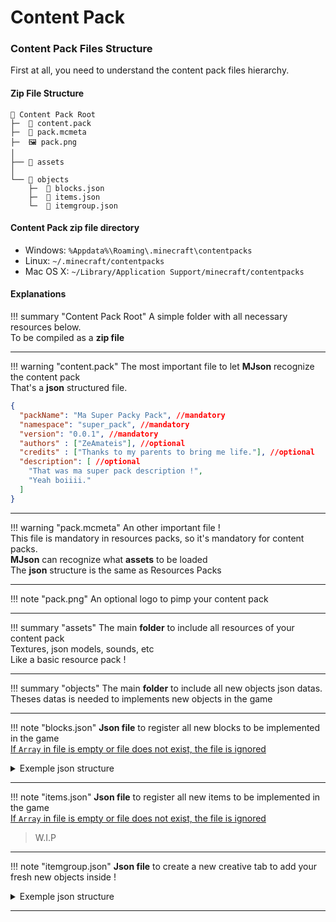 ﻿# Content Pack

### Content Pack Files Structure
First at all, you need to understand the content pack files hierarchy.  

#### Zip File Structure
```
📁 Content Pack Root
├─	📝 content.pack
├─	📝 pack.mcmeta    
├─	🖼️ pack.png
│
├── 📁 assets
│   
└── 📁 objects
	├─	📝 blocks.json
    ├─	📝 items.json
	└─	📝 itemgroup.json
```

#### Content Pack zip file directory
-   Windows:  `%Appdata%\Roaming\.minecraft\contentpacks`
-   Linux:  `~/.minecraft/contentpacks`
-   Mac OS X:  `~/Library/Application Support/minecraft/contentpacks`

#### Explanations

!!! summary "Content Pack Root"
	A simple folder with all necessary resources below.  
	To be compiled as a **zip file**
	
___

!!! warning "content.pack" 
    The most important file to let **MJson** recognize the content pack  
	That's a **json** structured file.
	
```json
{
  "packName": "Ma Super Packy Pack", //mandatory
  "namespace": "super_pack", //mandatory
  "version": "0.0.1", //mandatory
  "authors" : ["ZeAmateis"], //optional
  "credits" : ["Thanks to my parents to bring me life."], //optional
  "description": [ //optional
    "That was ma super pack description !",
    "Yeah boiiii."
  ]
}
```
___

!!! warning "pack.mcmeta" 
	An other important file !	
	This file is mandatory in resources packs, so it's mandatory for content packs.  
	**MJson** can recognize what **assets** to be loaded  
	The **json** structure is the same as Resources Packs
	
___

!!! note "pack.png"
	An optional logo to pimp your content pack
___

!!! summary "assets"
	The main **folder** to include all resources of your content pack  
	Textures, json models, sounds, etc  
	Like a basic resource pack !
___
!!! summary "objects"
	The main **folder** to include all new objects json datas.  
	Theses datas is needed to implements new objects in the game
___

!!! note "blocks.json"
	**Json file** to register all new blocks to be implemented in the game  
	<u>If `Array` in file is empty or file does not exist, the file is ignored</u>

<details>
  <summary>Exemple json structure</summary>
  
```json
[
  {
    "registryName": "test",
    "itemGroup": "super_pack:blocks",
    "properties": {
      "material": "WOOL",
      "hardness": 1,
      "resistance": 1,
      "lightValue": 0,
      "soundType": "SAND",
      "harvestLevel": 1,
      "harvestTool": "axe",
      "slipperiness": 1,
      "hasVariableOpacity": false,
      "noDrops": false,
      "tickingRandomly": false,
      "doesNotBlockMovement": false
    },
    "voxelShape": {
      "shape": {
        "x1": 1,
        "y1": 0,
        "z1": 1,
        "x2": 15,
        "y2": 16,
        "z2": 15
      },
      "collisionShape": {
        "x1": 1,
        "y1": 0,
        "z1": 1,
        "x2": 15,
        "y2": 15,
        "z2": 15
      }
    }
  },
  {
    "registryName": "test_2",
    "itemGroup": "super_pack:blocks"
  }
]
```

</details>

___

!!! note "items.json"
	**Json file** to register all new items to be implemented in the game  
	<u>If `Array` in file is empty or file does not exist, the file is ignored</u>

> W.I.P
___

!!! note "itemgroup.json"
	**Json file** to create a new creative tab to add your fresh new objects inside !

<details>
	<summary>Exemple json structure</summary>

```json
{
  "id": "super_pack:blocks",
  "icon": "super_pack:test",
  "noTitle": false,
  "hasSearchBar": true,
  "hasScrollBar": false
}
```

</details>

___